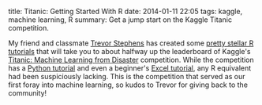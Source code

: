 title: Titanic: Getting Started With R
date: 2014-01-11 22:05
tags: kaggle, machine learning, R
summary: Get a jump start on the Kaggle Titanic competition.

My friend and classmate [Trevor Stephens][] has created some [pretty stellar R tutorials][] that will take you to about halfway up the leaderboard of Kaggle's [Titanic: Machine Learning from Disaster][] competition. While the competition has a [Python tutorial][] and even a beginner's [Excel tutorial][], any R equivalent had been suspiciously lacking. This is the competition that served as our first foray into machine learning, so kudos to Trevor for giving back to the community!

  [Trevor Stephens]: http://trevorstephens.com
  [pretty stellar R tutorials]: http://trevorstephens.com/post/72916401642/titanic-getting-started-with-r
  [Titanic: Machine Learning from Disaster]: http://www.kaggle.com/c/titanic-gettingStarted
  [Python tutorial]: http://www.kaggle.com/c/titanic-gettingStarted/details/getting-started-with-python
  [Excel tutorial]: http://www.kaggle.com/c/titanic-gettingStarted/details/getting-started-with-excel
